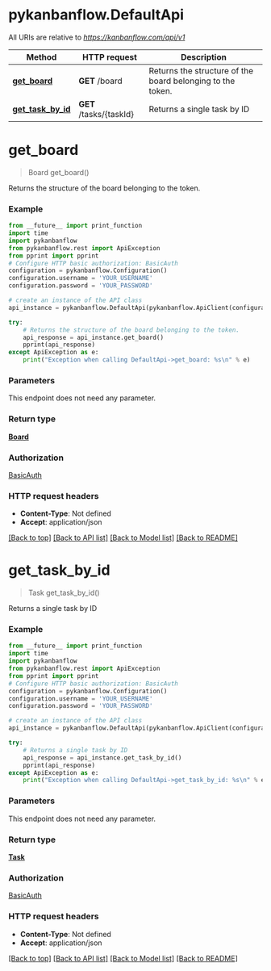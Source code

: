 # pykanbanflow.DefaultApi

All URIs are relative to *https://kanbanflow.com/api/v1*

Method | HTTP request | Description
------------- | ------------- | -------------
[**get_board**](DefaultApi.md#get_board) | **GET** /board | Returns the structure of the board belonging to the token.
[**get_task_by_id**](DefaultApi.md#get_task_by_id) | **GET** /tasks/{taskId} | Returns a single task by ID

# **get_board**
> Board get_board()

Returns the structure of the board belonging to the token.

### Example
```python
from __future__ import print_function
import time
import pykanbanflow
from pykanbanflow.rest import ApiException
from pprint import pprint
# Configure HTTP basic authorization: BasicAuth
configuration = pykanbanflow.Configuration()
configuration.username = 'YOUR_USERNAME'
configuration.password = 'YOUR_PASSWORD'

# create an instance of the API class
api_instance = pykanbanflow.DefaultApi(pykanbanflow.ApiClient(configuration))

try:
    # Returns the structure of the board belonging to the token.
    api_response = api_instance.get_board()
    pprint(api_response)
except ApiException as e:
    print("Exception when calling DefaultApi->get_board: %s\n" % e)
```

### Parameters
This endpoint does not need any parameter.

### Return type

[**Board**](Board.md)

### Authorization

[BasicAuth](../README.md#BasicAuth)

### HTTP request headers

 - **Content-Type**: Not defined
 - **Accept**: application/json

[[Back to top]](#) [[Back to API list]](../README.md#documentation-for-api-endpoints) [[Back to Model list]](../README.md#documentation-for-models) [[Back to README]](../README.md)

# **get_task_by_id**
> Task get_task_by_id()

Returns a single task by ID

### Example
```python
from __future__ import print_function
import time
import pykanbanflow
from pykanbanflow.rest import ApiException
from pprint import pprint
# Configure HTTP basic authorization: BasicAuth
configuration = pykanbanflow.Configuration()
configuration.username = 'YOUR_USERNAME'
configuration.password = 'YOUR_PASSWORD'

# create an instance of the API class
api_instance = pykanbanflow.DefaultApi(pykanbanflow.ApiClient(configuration))

try:
    # Returns a single task by ID
    api_response = api_instance.get_task_by_id()
    pprint(api_response)
except ApiException as e:
    print("Exception when calling DefaultApi->get_task_by_id: %s\n" % e)
```

### Parameters
This endpoint does not need any parameter.

### Return type

[**Task**](Task.md)

### Authorization

[BasicAuth](../README.md#BasicAuth)

### HTTP request headers

 - **Content-Type**: Not defined
 - **Accept**: application/json

[[Back to top]](#) [[Back to API list]](../README.md#documentation-for-api-endpoints) [[Back to Model list]](../README.md#documentation-for-models) [[Back to README]](../README.md)

